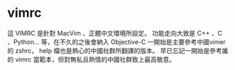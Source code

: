vimrc
=====

這 VIMRC 是針對 MacVim 、正體中文環境所設定。 
功能走向大致是 C++ 、C 、Python... 等，在不久的之後會納入 Objective-C
一開始是主要參考中國vimer的 zshrc， help 檔也是熱心的中國社群所翻譯的版本。
早已忘記一開始是參考誰的 vimrc 當範本，但對無私且熱情的中國社群致上最高敬意。

